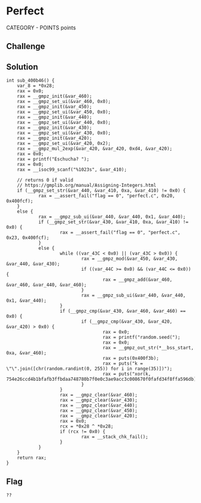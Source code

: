 # Perfect
CATEGORY - POINTS points

## Challenge 


## Solution

	int sub_400b46() {
	    var_8 = *0x28;
	    rax = 0x0;
	    rax = __gmpz_init(&var_460);
	    rax = __gmpz_set_ui(&var_460, 0x0);
	    rax = __gmpz_init(&var_450);
	    rax = __gmpz_set_ui(&var_450, 0x0);
	    rax = __gmpz_init(&var_440);
	    rax = __gmpz_set_ui(&var_440, 0x0);
	    rax = __gmpz_init(&var_430);
	    rax = __gmpz_set_ui(&var_430, 0x0);
	    rax = __gmpz_init(&var_420);
	    rax = __gmpz_set_ui(&var_420, 0x2);
	    rax = __gmpz_mul_2exp(&var_420, &var_420, 0xd4, &var_420);
	    rax = 0x0;
	    rax = printf("Eschucha? ");
	    rax = 0x0;
	    rax = __isoc99_scanf("%1023s", &var_410);

	    // returns 0 if valid
	    // https://gmplib.org/manual/Assigning-Integers.html
	    if (__gmpz_set_str(&var_440, &var_410, 0xa, &var_410) != 0x0) {
	            rax = __assert_fail("flag == 0", "perfect.c", 0x20, 0x400fcf);
	    }
	    else {
	            rax = __gmpz_sub_ui(&var_440, &var_440, 0x1, &var_440);
	            if (__gmpz_set_str(&var_430, &var_410, 0xa, &var_410) != 0x0) {
	                    rax = __assert_fail("flag == 0", "perfect.c", 0x23, 0x400fcf);
	            }
	            else {
	                    while ((var_43C < 0x0) || (var_43C > 0x0)) {
	                            rax = __gmpz_mod(&var_450, &var_430, &var_440, &var_430);
	                            if ((var_44C >= 0x0) && (var_44C <= 0x0)) {
	                                    rax = __gmpz_add(&var_460, &var_460, &var_440, &var_460);
	                            }
	                            rax = __gmpz_sub_ui(&var_440, &var_440, 0x1, &var_440);
	                    }
	                    if (__gmpz_cmp(&var_430, &var_460, &var_460) == 0x0) {
	                            if (__gmpz_cmp(&var_430, &var_420, &var_420) > 0x0) {
	                                    rax = 0x0;
	                                    rax = printf("random.seed(");
	                                    rax = 0x0;
	                                    rax = __gmpz_out_str(*__bss_start, 0xa, &var_460);
	                                    rax = puts(0x400f3b);
	                                    rax = puts("k = \"\".join([chr(random.randint(0, 255)) for i in range(35)])");
	                                    rax = puts("xor(k, 754e26ccd4b1bfafb3ffbdaa748780b7f0e0c3ae9acc3c008670f0fafd34f8ffa596db)");
	                            }
	                    }
	                    rax = __gmpz_clear(&var_460);
	                    rax = __gmpz_clear(&var_430);
	                    rax = __gmpz_clear(&var_440);
	                    rax = __gmpz_clear(&var_450);
	                    rax = __gmpz_clear(&var_420);
	                    rax = 0x0;
	                    rcx = *0x28 ^ *0x28;
	                    if (rcx != 0x0) {
	                            rax = __stack_chk_fail();
	                    }
	            }
	    }
	    return rax;
	}


## Flag

	??